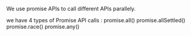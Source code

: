 We use promise APIs to call different APIs parallely.

we have 4 types of Promise API calls :
promise.all()
promise.allSettled()
promise.race()
promise.any()
